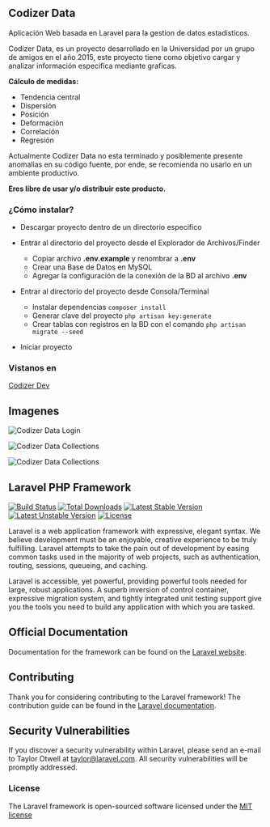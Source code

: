 ## Codizer Data

Aplicación Web basada en Laravel para la gestion de datos estadisticos.

Codizer Data, es un proyecto desarrollado en la Universidad por un grupo de amigos en el año 2015, este proyecto tiene como objetivo cargar y analizar información especifica mediante graficas.

**Cálculo de medidas:**
* Tendencia central
* Dispersión
* Posición
* Deformación
* Correlación
* Regresión


Actualmente Codizer Data no esta terminado y posiblemente presente anomalias en su código fuente, por ende, se recomienda no usarlo en un ambiente productivo.

**Eres libre de usar y/o distribuir este producto.**

### ¿Cómo instalar?

   * Descargar proyecto dentro de un directorio especifico
   * Entrar al directorio del proyecto desde el Explorador de Archivos/Finder

        - Copiar archivo **.env.example** y renombrar a **.env**
        - Crear una Base de Datos en MySQL
        - Agregar la configuración de la conexión de la BD al archivo **.env**

    
   * Entrar al directorio del proyecto desde Consola/Terminal
        - Instalar dependencias `composer install`
        - Generar clave del proyecto  `php artisan key:generate `
        - Crear tablas con registros en la BD con el comando  `php artisan migrate --seed `
    
   * Iniciar proyecto


### Vistanos en
[Codizer Dev](http://codizer.com)


## Imagenes
![Codizer Data Login](https://github.com/adrianortiz/data/blob/master/public/media/git-hub-img/codizer-data-00.jpg)

![Codizer Data Collections](https://github.com/adrianortiz/data/blob/master/public/media/git-hub-img/codizer-data-01.jpg)

![Codizer Data Collections](https://github.com/adrianortiz/data/blob/master/public/media/git-hub-img/codizer-data-02.jpg)


## Laravel PHP Framework

[![Build Status](https://travis-ci.org/laravel/framework.svg)](https://travis-ci.org/laravel/framework)
[![Total Downloads](https://poser.pugx.org/laravel/framework/d/total.svg)](https://packagist.org/packages/laravel/framework)
[![Latest Stable Version](https://poser.pugx.org/laravel/framework/v/stable.svg)](https://packagist.org/packages/laravel/framework)
[![Latest Unstable Version](https://poser.pugx.org/laravel/framework/v/unstable.svg)](https://packagist.org/packages/laravel/framework)
[![License](https://poser.pugx.org/laravel/framework/license.svg)](https://packagist.org/packages/laravel/framework)


Laravel is a web application framework with expressive, elegant syntax. We believe development must be an enjoyable, creative experience to be truly fulfilling. Laravel attempts to take the pain out of development by easing common tasks used in the majority of web projects, such as authentication, routing, sessions, queueing, and caching.

Laravel is accessible, yet powerful, providing powerful tools needed for large, robust applications. A superb inversion of control container, expressive migration system, and tightly integrated unit testing support give you the tools you need to build any application with which you are tasked.

## Official Documentation

Documentation for the framework can be found on the [Laravel website](http://laravel.com/docs).

## Contributing

Thank you for considering contributing to the Laravel framework! The contribution guide can be found in the [Laravel documentation](http://laravel.com/docs/contributions).

## Security Vulnerabilities

If you discover a security vulnerability within Laravel, please send an e-mail to Taylor Otwell at taylor@laravel.com. All security vulnerabilities will be promptly addressed.

### License

The Laravel framework is open-sourced software licensed under the [MIT license](http://opensource.org/licenses/MIT)